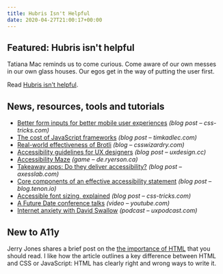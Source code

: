 ```yaml
---
title: Hubris Isn't Helpful
date: 2020-04-27T21:00:17+00:00
---
```


## Featured: Hubris isn't helpful

Tatiana Mac reminds us to come curious. Come aware of our own messes in our own glass houses. Our egos get in the way of putting the user first.

Read [Hubris isn't helpful](https://tatianamac.com/posts/dd-hubris-isnt-helpful/).

## News, resources, tools and tutorials

- [Better form inputs for better mobile user experiences](https://css-tricks.com/better-form-inputs-for-better-mobile-user-experiences/) *(blog post – css-tricks.com)*
- [The cost of JavaScript frameworks](https://timkadlec.com/remembers/2020-04-21-the-cost-of-javascript-frameworks/) *(blog post – timkadlec.com)*
- [Real-world effectiveness of Brotli](https://csswizardry.com/2020/04/real-world-effectiveness-of-brotli/) *(blog – csswizardry.com)*
- [Accessibility guidelines for UX designers](https://uxdesign.cc/accessibility-guidelines-for-a-ux-designer-c3ba775539be) *(blog post – uxdesign.cc)*
- [Accessibility Maze](https://de.ryerson.ca/wa/maze.html) *(game – de.ryerson.ca)*
- [Takeaway apps: Do they deliver accessibility?](https://axesslab.com/takeaway-apps-do-they-deliver-accessibility/) *(blog post – axesslab.com)*
- [Core components of an effective accessibility statement](https://blog.tenon.io/sample-post) *(blog post – blog.tenon.io)*
- [Accessible font sizing, explained](https://css-tricks.com/accessible-font-sizing-explained/) *(blog post – css-tricks.com)*
- [A Future Date conference talks](https://www.youtube.com/channel/UCu5CNz4RK-NAEDGm5hTvWtg) *(video – youtube.com)*
- [Internet anxiety with David Swallow](https://uxpodcast.com/235-internet-anxiety-david-swallow/) *(podcast – uxpodcast.com)*

## New to A11y

Jerry Jones shares a brief post on the [the importance of HTML](https://jerryjones.dev/2020/04/20/the-importance-of-html/) that you should read. I like how the article outlines a key difference between HTML and CSS or JavaScript: HTML has clearly right and wrong ways to write it.
